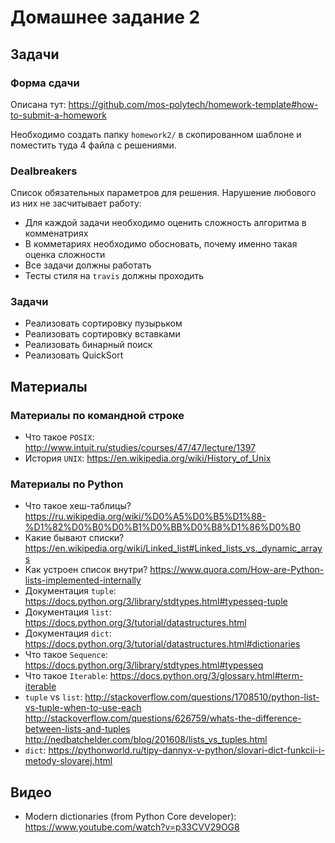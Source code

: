 # Домашнее задание 2


## Задачи

### Форма сдачи

Описана тут: https://github.com/mos-polytech/homework-template#how-to-submit-a-homework

Необходимо создать папку `homework2/` в скопированном шаблоне и поместить туда 4 файла с решениями.

### Dealbreakers

Список обязательных параметров для решения. Нарушение любового из них не засчитывает работу:

- Для каждой задачи необходимо оценить сложность алгоритма в комменатриях
- В комметариях необходимо обосновать, почему именно такая оценка сложности
- Все задачи должны работать
- Тесты стиля на `travis` должны проходить

### Задачи

- Реализовать сортировку пузырьком
- Реализовать сортировку вставками
- Реализовать бинарный поиск
- Реализовать QuickSort


## Материалы

### Материалы по командной строке

- Что такое `POSIX`: http://www.intuit.ru/studies/courses/47/47/lecture/1397
- История `UNIX`: https://en.wikipedia.org/wiki/History_of_Unix

### Материалы по Python

- Что такое хеш-таблицы? https://ru.wikipedia.org/wiki/%D0%A5%D0%B5%D1%88-%D1%82%D0%B0%D0%B1%D0%BB%D0%B8%D1%86%D0%B0
- Какие бывают списки? https://en.wikipedia.org/wiki/Linked_list#Linked_lists_vs._dynamic_arrays
- Как устроен список внутри? https://www.quora.com/How-are-Python-lists-implemented-internally
- Документация `tuple`: https://docs.python.org/3/library/stdtypes.html#typesseq-tuple
- Документация `list`: https://docs.python.org/3/tutorial/datastructures.html
- Документация `dict`: https://docs.python.org/3/tutorial/datastructures.html#dictionaries
- Что такое `Sequence`: https://docs.python.org/3/library/stdtypes.html#typesseq
- Что такое `Iterable`: https://docs.python.org/3/glossary.html#term-iterable
- `tuple` vs `list`: http://stackoverflow.com/questions/1708510/python-list-vs-tuple-when-to-use-each http://stackoverflow.com/questions/626759/whats-the-difference-between-lists-and-tuples http://nedbatchelder.com/blog/201608/lists_vs_tuples.html
- `dict`: https://pythonworld.ru/tipy-dannyx-v-python/slovari-dict-funkcii-i-metody-slovarej.html


## Видео

- Modern dictionaries (from Python Core developer): https://www.youtube.com/watch?v=p33CVV29OG8
